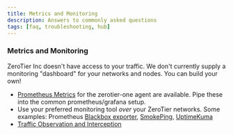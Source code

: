 ```yaml
---
title: Metrics and Monitoring
description: Answers to commonly asked questions
tags: [faq, troubleshooting, hub]
---
```


### Metrics and Monitoring

ZeroTier Inc doesn't have access to your traffic. We don't currently supply a monitoring "dashboard" for your networks and nodes. You can build your own!

- [Prometheus Metrics](https://github.com/zerotier/ZeroTierOne#prometheus-metrics) for the zerotier-one agent are available. Pipe these into the common prometheus/grafana setup.
- Use your preferred monitoring tool _over_ your ZeroTier networks. Some examples: Prometheus [Blackbox exporter](https://github.com/prometheus/blackbox_exporter), [SmokePing](https://oss.oetiker.ch/smokeping/), [UptimeKuma](https://uptime.kuma.pet/)
- [Traffic Observation and Interception](/rules.md#traffic-observation-and-interception)
